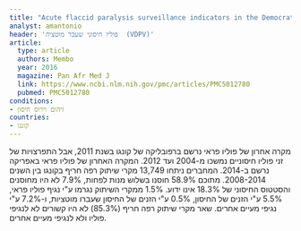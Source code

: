 ```yaml
---
title: "Acute flaccid paralysis surveillance indicators in the Democratic Republic of Congo during 2008-2014"
analyst: amantonio
header: 'פוליו חיסוני שעבר מוטציה  (VDPV)'
article:
  type: article
  authors: Membo
  year: 2016
  magazine: Pan Afr Med J
  link: https://www.ncbi.nlm.nih.gov/pmc/articles/PMC5012780
  pubmed: PMC5012780
conditions:
- זיהום וירוס חיסון
countries:
- קונגו
---
```


מקרה אחרון של פוליו פראי נרשם ברפובליקה של קונגו בשנת 2011, אבל התפרצויות של זני פוליו חיסוניים נמשכו מ-2004 ועד 2012. המקרה האחרון של פוליו פראי באפריקה נרשם ב-2014.
המחברים ניתחו 13,749 מקרי שיתוק רפה חריף בקונגו בין השנים 2008-2014. מתוכם 58.9% חוסנו בשלוש מנות לפחות, 7.9% לא היו מחוסנים והסטטוס החיסוני של 18.3% אינו ידוע.
1.5% ממקרי השיתוק נגרמו ע"י נגיף פוליו פראי, 5.5% ע"י הזנים של החיסון, 0.5% ע"י הזנים של החיסון שעברו מוטציות, ו-7.2% ע"י נגיפי מעיים אחרים. שאר מקרי שיתוק רפה חריף (85.3%) לא היו קשורים לא לנגיפי פוליו ולא לנגיפי מעיים אחרים.
